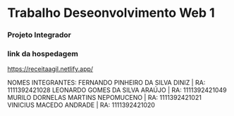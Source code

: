 # Trabalho Deseonvolvimento Web 1
### Projeto Integrador

### link da hospedagem
https://receitaagil.netlify.app/

NOMES INTEGRANTES: 
FERNANDO PINHEIRO DA SILVA DINIZ | RA: 1111392421028
LEONARDO GOMES DA SILVA ARAÚJO | RA: 1111392421049
MURILO DORNELAS MARTINS NEPOMUCENO | RA: 1111392421021
VINICIUS MACEDO ANDRADE | RA: 1111392421020
